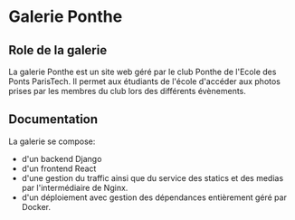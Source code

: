 # Galerie Ponthe

## Role de la galerie

La galerie Ponthe est un site web géré par le club Ponthe de l'Ecole des Ponts ParisTech. Il permet aux étudiants de l'école d'accéder aux photos prises par les membres du club lors des différents évènements.

## Documentation

La galerie se compose:
- d'un backend Django
- d'un frontend React
- d'une gestion du traffic ainsi que du service des statics et des medias par l'intermédiaire de Nginx.
- d'un déploiement avec gestion des dépendances entièrement géré par Docker.
